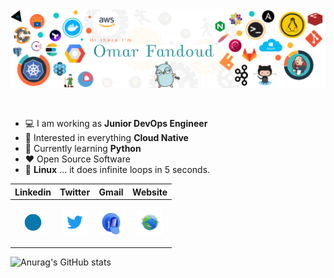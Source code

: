 <img src="https://github.com/OFandoud/OFandoud/blob/main/assets/banner.png" alt="Introduction Banner.." style="text-align: center; margin-bottom: 30px;" />

-   :computer: I am working as **Junior DevOps Engineer**
-   :monocle_face: Interested in everything **Cloud Native**
-   :seedling: Currently learning **Python**
-   :heart: Open Source Software
-   :penguin: **Linux** ... it does infinite loops in 5 seconds.
 <div align="center">

| **Linkedin**  | **Twitter**  | **Gmail**  | **Website**  |
|:-:|:-:|:-:|:-:|
| <p align="center" ><a href="https://www.linkedin.com/in/omar-fandoud-69aa31111/" title="Linkedin"><img src="./assets/linkedin.gif" alt="Linkedin" width="40px" height="40px"></a> </p>  |  <p align="center" ><a href="https://twitter.com/OFandoud" title="Twitter"><img src="./assets/twitter.gif" alt="Twitter" width="40px" height="40px"></a> </p>  | <p align="center" ><a href="mailto:omar.shehtah.aboufandoud@gmail.com.com" title="Gmail"><img src="./assets/mail.gif" alt="Gmail" width="40px" height="40px"></a> </p>  | <p align="center" ><a href="https://campsite.bio/ofandoud" title="Website"><img src="./assets/website.gif" alt="Website" width="40px" height="40px"></a> </p>  |
</div>

![Anurag's GitHub stats](https://github-readme-stats.vercel.app/api?username=ofandoud&show_icons=true)

